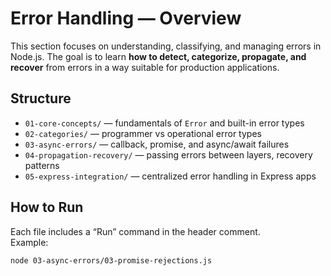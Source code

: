 # Error Handling — Overview

This section focuses on understanding, classifying, and managing errors in Node.js.
The goal is to learn **how to detect, categorize, propagate, and recover** from errors
in a way suitable for production applications.

## Structure
- `01-core-concepts/` — fundamentals of `Error` and built-in error types  
- `02-categories/` — programmer vs operational error types  
- `03-async-errors/` — callback, promise, and async/await failures  
- `04-propagation-recovery/` — passing errors between layers, recovery patterns  
- `05-express-integration/` — centralized error handling in Express apps

## How to Run
Each file includes a “Run” command in the header comment.  
Example:
```bash
node 03-async-errors/03-promise-rejections.js
```
